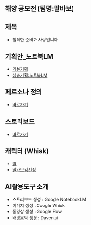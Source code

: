 ## 해양 공모전 (팀명:딸바보)

## 제목
- 철저한 준비가 사랑입니다

## 기획안_노트북LM
- [기본기획](https://docs.google.com/spreadsheets/d/1G7WHEH0aEfGOT0PDBqw38ReAOmcTJ7vN94DXSe6yJA4/edit?usp=sharing)
- [심층기획:노트북LM](https://notebooklm.google.com/notebook/4d96de7e-681b-4301-ab04-503fdfb21422)

## 페르소나 정의
- [바로가기](https://docs.google.com/spreadsheets/d/1G7WHEH0aEfGOT0PDBqw38ReAOmcTJ7vN94DXSe6yJA4/edit?gid=1303793400#gid=1303793400)

## 스토리보드
- [바로가기](https://docs.google.com/spreadsheets/d/1G7WHEH0aEfGOT0PDBqw38ReAOmcTJ7vN94DXSe6yJA4/edit?usp=sharing)

## 캐릭터 (Whisk)
- [딸](https://labs.google/fx/ko/tools/whisk/share/4uehi7ajgg000)
- [딸바보김선장](https://labs.google/fx/ko/tools/whisk/share/3bvm3fk3r0000)

## AI활용도구 소개
- 스토리보드 생성 : Google NotebookLM
- 이미지 생성 : Coogle Whisk
- 동영상 생성 : Google Flow
- 배경음악 생성 : Daven.ai